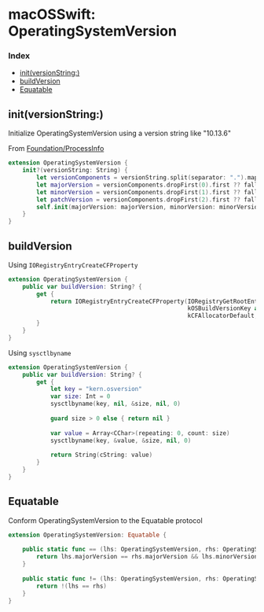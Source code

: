 # macOSSwift: OperatingSystemVersion

### Index

* [init(versionString:)](https://github.com/erikberglund/macOSSwift/blob/master/macOSSwift_OperatingSystemVersion.md#initversionstring)
* [buildVersion](https://github.com/erikberglund/macOSSwift/blob/master/macOSSwift_OperatingSystemVersion.md#buildversion)
* [Equatable](https://github.com/erikberglund/macOSSwift/blob/master/macOSSwift_OperatingSystemVersion.md#equatable)

## init(versionString:)

Initialize OperatingSystemVersion using a version string like "10.13.6"

From [Foundation/ProcessInfo](https://github.com/apple/swift-corelibs-foundation/blob/5ffa3c88dcfdc3db73a7fcd7f1ca27611f59a0ef/Foundation/ProcessInfo.swift#L142-L146)

```swift
extension OperatingSystemVersion {
    init?(versionString: String) {
        let versionComponents = versionString.split(separator: ".").map(String.init).compactMap({ Int($0) })
        let majorVersion = versionComponents.dropFirst(0).first ?? fallbackMajor
        let minorVersion = versionComponents.dropFirst(1).first ?? fallbackMinor
        let patchVersion = versionComponents.dropFirst(2).first ?? fallbackPatch
        self.init(majorVersion: majorVersion, minorVersion: minorVersion, patchVersion: patchVersion)
    }
}
```

## buildVersion

Using `IORegistryEntryCreateCFProperty`

```swift
extension OperatingSystemVersion {
    public var buildVersion: String? {
        get {
            return IORegistryEntryCreateCFProperty(IORegistryGetRootEntry(kIOMasterPortDefault),
                                                   kOSBuildVersionKey as CFString,
                                                   kCFAllocatorDefault, 0)?.takeRetainedValue() as? String
        }
    }
}
```

Using `sysctlbyname`

```swift
extension OperatingSystemVersion {
    public var buildVersion: String? {
        get {
            let key = "kern.osversion"
            var size: Int = 0
            sysctlbyname(key, nil, &size, nil, 0)
            
            guard size > 0 else { return nil }
            
            var value = Array<CChar>(repeating: 0, count: size)
            sysctlbyname(key, &value, &size, nil, 0)
            
            return String(cString: value)
        }
    }
}
```

## Equatable

Conform OperatingSystemVersion to the Equatable protocol

```swift
extension OperatingSystemVersion: Equatable {
    
    public static func == (lhs: OperatingSystemVersion, rhs: OperatingSystemVersion) -> Bool {
        return lhs.majorVersion == rhs.majorVersion && lhs.minorVersion == rhs.minorVersion && lhs.patchVersion == rhs.patchVersion
    }
    
    public static func != (lhs: OperatingSystemVersion, rhs: OperatingSystemVersion) -> Bool {
        return !(lhs == rhs)
    }
}
```